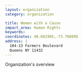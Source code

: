 ```yaml
---
layout: organization
category: organization

title: Women with a Cause
impact_area: Human Rights
keywords: 
coordinates: 40.681965,-73.760895
address: |
  104-13 Farmers Boulevard
  Queens NY 11432
---
```

Organization's overview
